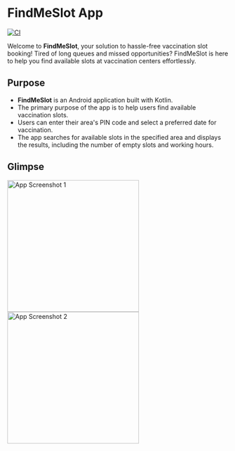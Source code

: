 # FindMeSlot App

[![CI](https://github.com/duttabhishek0/Empty/actions/workflows/main.yml/badge.svg)](https://github.com/duttabhishek0/Empty/actions/workflows/main.yml)

Welcome to **FindMeSlot**, your solution to hassle-free vaccination slot booking! Tired of long queues and missed opportunities? FindMeSlot is here to help you find available slots at vaccination centers effortlessly.

## Purpose

- **FindMeSlot** is an Android application built with Kotlin.
- The primary purpose of the app is to help users find available vaccination slots.
- Users can enter their area's PIN code and select a preferred date for vaccination.
- The app searches for available slots in the specified area and displays the results, including the number of empty slots and working hours.

## Glimpse

<img src="https://user-images.githubusercontent.com/56694152/124357546-b56d0700-dc39-11eb-9c34-8228a955e4c8.png" alt="App Screenshot 1" width="300"/>
<img src="https://user-images.githubusercontent.com/56694152/124357557-c1f15f80-dc39-11eb-8a87-4a7ff0de6bcf.png" alt="App Screenshot 2" width="300"/>
